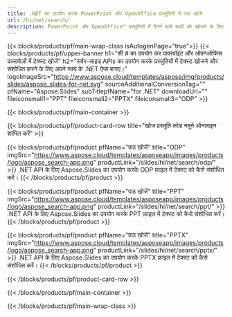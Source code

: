 ```yaml
---
title: .NET का उपयोग करके PowerPoint और OpenOffice प्रस्तुतियों में पाठ खोजें
url: /hi/net/search/
description: PowerPoint और OpenOffice™ प्रस्तुतियों में पैटर्न वाले शब्दों को खोजने के लिए C# स्रोत कोड
---
```


{{< blocks/products/pf/main-wrap-class isAutogenPage="true">}}
{{< blocks/products/pf/upper-banner h1="सी # का उपयोग कर पावरपॉइंट और ओपनऑफिस दस्तावेज़ों में टेक्स्ट खोजें" h2="सर्वर-साइड APIs का उपयोग करके प्रस्तुतियों में टेक्स्ट खोजने और संशोधित करने के लिए अपने स्वयं के .NET ऐप्स बनाएं।" logoImageSrc="https://www.aspose.cloud/templates/aspose/img/products/slides/aspose_slides-for-net.svg" sourceAdditionalConversionTag="" pfName="Aspose.Slides" subTitlepfName="for .NET" downloadUrl="" fileiconsmall1="PPT" fileiconsmall2="PPTX" fileiconsmall3="ODP" >}}

{{< blocks/products/pf/main-container >}}

{{< blocks/products/pf/product-card-row title="खोज प्रस्तुति कोड नमूने ऑनलाइन शामिल करें" >}}

{{< blocks/products/pf/product pfName="पाठ खोजें" title="ODP" imgSrc="https://www.aspose.cloud/templates/asposeapp/images/products/logo/aspose_search-app.png" productLink="/slides/hi/net/search/odp/" >}}
.NET API के लिए Aspose.Slides का उपयोग करके ODP फ़ाइल में टेक्स्ट को कैसे संशोधित करें।
{{< /blocks/products/pf/product >}}

{{< blocks/products/pf/product pfName="पाठ खोजें" title="PPT" imgSrc="https://www.aspose.cloud/templates/asposeapp/images/products/logo/aspose_search-app.png" productLink="/slides/hi/net/search/ppt/" >}}
.NET API के लिए Aspose.Slides का उपयोग करके PPT फ़ाइल में टेक्स्ट को कैसे संशोधित करें।
{{< /blocks/products/pf/product >}}

{{< blocks/products/pf/product pfName="पाठ खोजें" title="PPTX" imgSrc="https://www.aspose.cloud/templates/asposeapp/images/products/logo/aspose_search-app.png" productLink="/slides/hi/net/search/pptx/" >}}
.NET API के लिए Aspose.Slides का उपयोग करके PPTX फ़ाइल में टेक्स्ट को कैसे संशोधित करें।
{{< /blocks/products/pf/product >}}



{{< /blocks/products/pf/product-card-row >}}

{{< /blocks/products/pf/main-container >}}
    
{{< /blocks/products/pf/main-wrap-class >}}